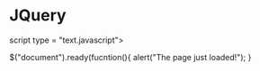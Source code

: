 JQuery
======

<script type="text/javascript"></script>
script type = "text.javascript">

$("document").ready(fucntion(){
alert("The page just loaded!");
}

<script type="text/javascript">
  $(".a").css("boarder","3px solid red");
  $("p, li.b").css("boarder", "3px solid red");
</script>


<script type="text/javascript">
  $(".a:gt(1)").css("boarder", "3px solid red")'
